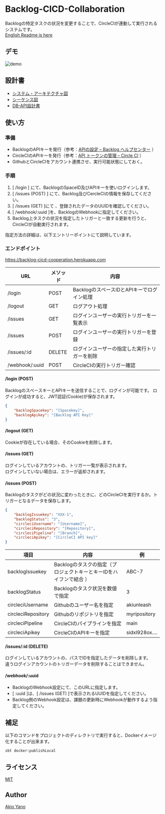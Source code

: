 # Backlog-CICD-Collaboration

Backlogの特定タスクの状況を変更することで、CircleCIが連動して実行されるシステムです。  
[English Readme is here](https://github.com/AkiUnleash/Backlog-CICD-cooperation/blob/main/README.md)

## デモ
![demo](/demo/demo.gif)


## 設計書

- [システム・アーキテクチャ図](https://cacoo.com/diagrams/JbFA6UR4chm083qo/5D359?reload_rt=1625905817698_0)
- [シーケンス図](https://cacoo.com/diagrams/JbFA6UR4chm083qo/4E1D2?reload_rt=1625905817698_0)
- [DB-API設計書](https://docs.google.com/spreadsheets/d/1COsu1uTUe9xB2TvbY62HldaVBebx5qDsnjZVuvT1_kw/edit?usp=sharing)


## 使い方
### 準備
- BacklogのAPIキーを発行（参考：[APIの設定 – Backlog ヘルプセンター](https://support-ja.backlog.com/hc/ja/articles/360035641754-API%E3%81%AE%E8%A8%AD%E5%AE%9A) ）
- CircleCIのAPIキーを発行（参考：[API トークンの管理 – Circle CI](https://circleci.com/docs/ja/2.0/managing-api-tokens/) ）
- GithubとCircleCIをアカウント連携させ、実行可能状態にしておく。

### 手順

1. [ /login ] にて、BacklogのSpaceID及びAPIキーを使いログインします。
2. [ /issues (POST) ] にて、Backlog及びCercleCIの情報を保存してください。
3. [ /issues (GET) ]にて 、登録されたデータのUUIDを確認してください。
4. [ /webhook/:uuid ]を、BacklogのWebhookに指定してください。
5. Backlog上タスクの状況を指定したトリガーと一致する更新を行うと、CircleCIが自動実行されます。

指定方法の詳細は、以下エントリーポイントにて説明しています。

### エンドポイント 

https://backlog-cicd-cooperation.herokuapp.com

 | URL | メソッド  |  内容  |
 | --- | ---- | ---- |
 | /login | POST | BacklogのスペースIDとAPIキーでログイン処理  |
 | /logout | GET | ログアウト処理  |
 | /issues | GET | ログインユーザーの実行トリガーを一覧表示  |
 | /issues | POST | ログインユーザーの実行トリガーを登録  |
 | /issues/:id | DELETE | ログインユーザーの指定した実行トリガーを削除  |
 | /webhook/:uuid | POST  |  CircleCIの実行トリガー確認  |

#### /login (POST)

BacklogのスペースキーとAPIキーを送信することで、ログインが可能です。
ログインが成功すると、JWT認証(Cookie)が保存されます。

```json
{
    "backlogSpacekey": "[Spacekey]",
    "backlogApikey": "[Backlog API Key]"
}
```

#### /logout (GET)

Cookieが存在している場合、そのCookieを削除します。

#### /issues (GET)

ログインしているアカウントの、トリガー一覧が表示されます。  
ログインしていない場合は、エラーが返却されます。

#### /issues (POST)

Backlogのタスクがどの状況に変わったときに、どのCircleCIを実行するか。トリガーとなるデータを保存します。

```json
{
    "backlogIssuekey": "XXX-1",
    "backlogStatus": "3",
    "circleciUsername": "[Username]",
    "circleciRepository": "[Repository]",
    "circleciPipeline": "[Branch]",
    "circleciApikey": "[CircleCI API key]"
}
```
| 項目 | 内容  |  例  |
| --- | ---- | ---- |
| backlogIssuekey    | Backlogのタスクの指定（プロジェクトキーとキーIDをハイフンで結合 ） | ABC-7  |
| backlogStatus      | Backlogのタスク状況を数値で指定 | 3 |
| circleciUsername   | Githubのユーザー名を指定 | akiunleash   |
| circleciRepository | Githubのリポジトリを指定 | myripository |
| circleciPipeline   | CircleCIのパイプラインを指定 | main  |
| circleciApikey     | CircleCIのAPIキーを指定 | sidxl928ox....  |

#### /issues/:id (DELETE)

ログインしているアカウントの、パスでIDを指定したデータを削除します。  
違うログインアカウントのトリガーデータを削除することはできません。

#### /webhook/:uuid

- BacklogのWebhook設定にて、このURLに指定します。 
- [ :uuid ]は、[ /issues (GET) ]で表示されるUUIDを指定してください。
- Backlog側のWebhook設定は、課題の更新時にWebhookが動作するよう指定してください。

## 補足

以下のコマンドをプロジェクトのディレクトリで実行すると、Dockerイメージ化することが出来ます。

```shell
sbt docker:publishLocal
```


## ライセンス

[MIT](https://github.com/tcnksm/tool/blob/master/LICENCE)

## Author

[Akio Yano](https://github.com/AkiUnleash)
